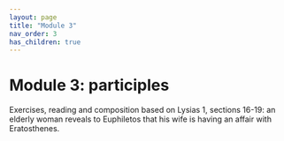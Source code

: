 ```yaml
---
layout: page
title: "Module 3"
nav_order: 3
has_children: true
---
```



# Module 3:  participles


Exercises, reading and composition based on Lysias 1, sections 16-19:  an elderly woman reveals to Euphiletos that his wife is having an affair with Eratosthenes.